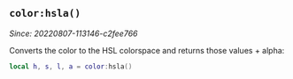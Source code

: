 ## `color:hsla()`

*Since: 20220807-113146-c2fee766*

Converts the color to the HSL colorspace and returns those values +
alpha:

```lua
local h, s, l, a = color:hsla()
```


